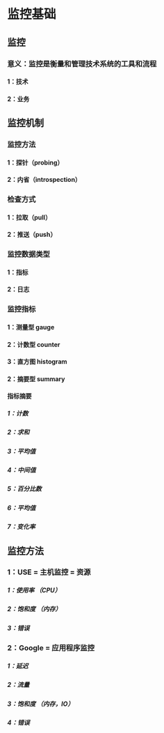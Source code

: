 # 监控基础
## 监控
###  意义：监控是衡量和管理技术系统的工具和流程
#### 1：技术
#### 2：业务
## 监控机制
###  监控方法
#### 1：探针（probing）
#### 2：内省（introspection）
###  检查方式
#### 1：拉取（pull）
#### 2：推送（push）
###  监控数据类型
#### 1：指标
#### 2：日志
###  监控指标
#### 1：测量型 gauge
#### 2：计数型 counter
#### 3：直方图 histogram
#### 2：摘要型 summary
####  指标摘要
##### 1：计数
##### 2：求和
##### 3：平均值
##### 4：中间值
##### 5：百分比数
##### 6：平均值
##### 7：变化率
## 监控方法

### 1：USE = 主机监控 = 资源
##### 1：使用率 （CPU）
##### 2：饱和度 （内存）
##### 3：错误
### 2：Google = 应用程序监控
##### 1：延迟
##### 2：流量
##### 3：饱和度 （内存，IO）
##### 4：错误









